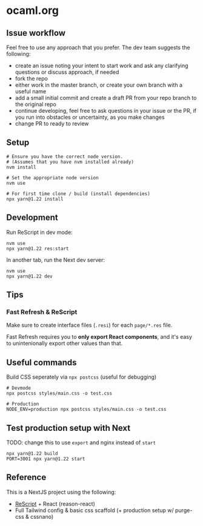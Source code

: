 # ocaml.org

## Issue workflow

Feel free to use any approach that you prefer. The dev team
suggests the following:
- create an issue noting your intent to start work and ask
any clarifying questions or discuss approach, if needed
- fork the repo
- either work in the master branch, or create your own branch with
a useful name
- add a small initial commit and create a draft PR from your repo branch to the original repo
- continue developing, feel free to ask questions in your issue or
the PR, if you run into obstacles or uncertainty, as you make changes
- change PR to ready to review

## Setup

```
# Ensure you have the correct node version.
# (Assumes that you have nvm installed already)
nvm install

# Set the appropriate node version
nvm use

# For first time clone / build (install dependencies)
npx yarn@1.22 install
```

## Development

Run ReScript in dev mode:

```
nvm use
npx yarn@1.22 res:start
```

In another tab, run the Next dev server:

```
nvm use
npx yarn@1.22 dev
```

## Tips

### Fast Refresh & ReScript

Make sure to create interface files (`.resi`) for each `page/*.res` file.

Fast Refresh requires you to **only export React components**, and it's easy to unintenionally export other values than that.

## Useful commands

Build CSS seperately via `npx postcss` (useful for debugging)

```
# Devmode
npx postcss styles/main.css -o test.css

# Production
NODE_ENV=production npx postcss styles/main.css -o test.css
```

## Test production setup with Next

TODO: change this to use `export` and nginx instead of `start`
```
npx yarn@1.22 build
PORT=3001 npx yarn@1.22 start
```

## Reference

This is a NextJS project using the following:

- [ReScript](https://rescript-lang.org) + React (reason-react)
- Full Tailwind config & basic css scaffold (+ production setup w/ purge-css & cssnano)
